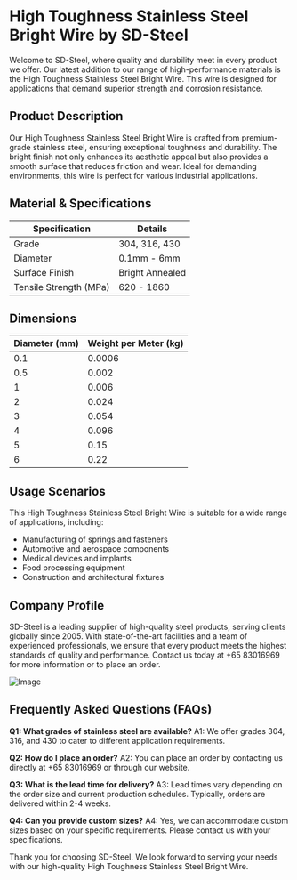 # High Toughness Stainless Steel Bright Wire by SD-Steel

Welcome to SD-Steel, where quality and durability meet in every product we offer. Our latest addition to our range of high-performance materials is the High Toughness Stainless Steel Bright Wire. This wire is designed for applications that demand superior strength and corrosion resistance.

## Product Description

Our High Toughness Stainless Steel Bright Wire is crafted from premium-grade stainless steel, ensuring exceptional toughness and durability. The bright finish not only enhances its aesthetic appeal but also provides a smooth surface that reduces friction and wear. Ideal for demanding environments, this wire is perfect for various industrial applications.

## Material & Specifications

| Specification | Details |
|---------------|---------|
| Grade         | 304, 316, 430 |
| Diameter      | 0.1mm - 6mm |
| Surface Finish| Bright Annealed |
| Tensile Strength (MPa) | 620 - 1860 |

## Dimensions

| Diameter (mm) | Weight per Meter (kg) |
|---------------|------------------------|
| 0.1            | 0.0006                 |
| 0.5            | 0.002                  |
| 1              | 0.006                  |
| 2              | 0.024                  |
| 3              | 0.054                  |
| 4              | 0.096                  |
| 5              | 0.15                   |
| 6              | 0.22                   |

## Usage Scenarios

This High Toughness Stainless Steel Bright Wire is suitable for a wide range of applications, including:
- Manufacturing of springs and fasteners
- Automotive and aerospace components
- Medical devices and implants
- Food processing equipment
- Construction and architectural fixtures

## Company Profile

SD-Steel is a leading supplier of high-quality steel products, serving clients globally since 2005. With state-of-the-art facilities and a team of experienced professionals, we ensure that every product meets the highest standards of quality and performance. Contact us today at +65 83016969 for more information or to place an order.

![Image](https://github.com/user-attachments/assets/2567258e-e124-4816-932d-1809bd27ef0b)

## Frequently Asked Questions (FAQs)

**Q1: What grades of stainless steel are available?**
A1: We offer grades 304, 316, and 430 to cater to different application requirements.

**Q2: How do I place an order?**
A2: You can place an order by contacting us directly at +65 83016969 or through our website.

**Q3: What is the lead time for delivery?**
A3: Lead times vary depending on the order size and current production schedules. Typically, orders are delivered within 2-4 weeks.

**Q4: Can you provide custom sizes?**
A4: Yes, we can accommodate custom sizes based on your specific requirements. Please contact us with your specifications.

Thank you for choosing SD-Steel. We look forward to serving your needs with our high-quality High Toughness Stainless Steel Bright Wire.